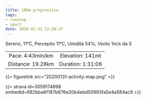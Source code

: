 ```yaml
---
title: 18km progressivo
tags:
- running
- sport
date: 2020-01-31 12:28:27
---
```

Sereno, 11°C, Percepito 11°C, Umidità 54%, Vento 1m/s da S

<!--more-->

| | |
| :-: | :-: |
| Pace: 4:43min/km | Elevation: 141mt |
| Distance: 19.28km | Duration: 1:31:06 |



{{< figurelink src="20200131-activity-map.png" >}}


{{< strava id=3059174698 embedId=682bba6f187b676e20b4ebd50993fa5e4a584ac9 >}}
